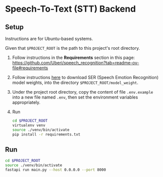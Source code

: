 # Speech-To-Text (STT) Backend

## Setup

Instructions are for Ubuntu-based systems.

Given that `$PROJECT_ROOT` is the path to this project's root directory.

1. Follow instructions in the **Requirements** section in this page:
    <https://github.com/Uberi/speech_recognition?tab=readme-ov-file#requirements>

2. Follow instructions [here](https://github.com/telcenter/ser?tab=readme-ov-file#2-t%E1%BA%A3i-tr%E1%BB%8Dng-s%E1%BB%91-model-weight)
    to download SER (Speech Emotion Recognition) model weights, into the directory `$PROJECT_ROOT/model_weight`.

3. Under the project root directory, copy the content of file
    `.env.example` into a new file named `.env`, then set the
    environment variables appropriately.

4. Run

    ```sh
    cd $PROJECT_ROOT
    virtualenv venv
    source ./venv/bin/activate
    pip install -r requirements.txt
    ```

## Run

```sh
cd $PROJECT_ROOT
source ./venv/bin/activate
fastapi run main.py --host 0.0.0.0 --port 8000
```
